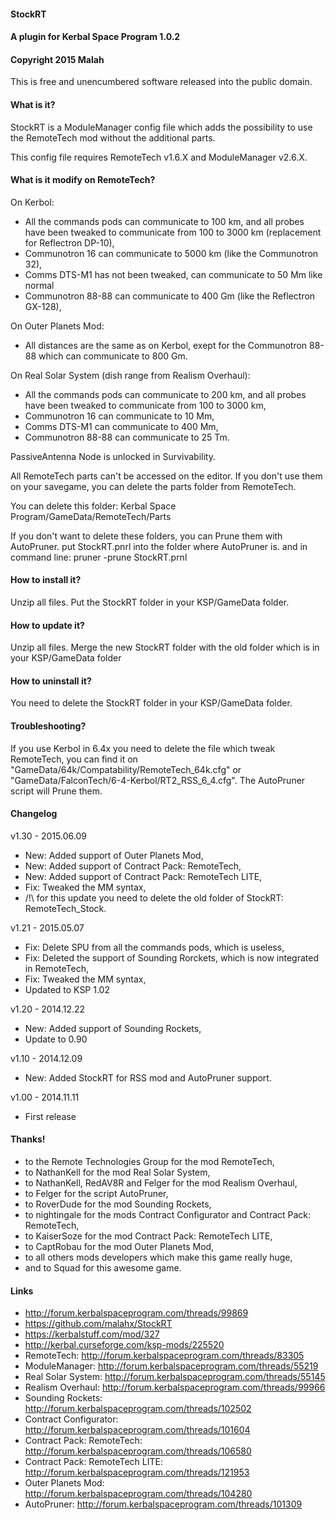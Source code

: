 #### StockRT
#### A plugin for Kerbal Space Program 1.0.2
#### Copyright 2015 Malah

This is free and unencumbered software released into the public domain.

#### What is it?

StockRT is a ModuleManager config file which adds the possibility to use the RemoteTech mod without the additional parts.

This config file requires RemoteTech v1.6.X and ModuleManager v2.6.X.

#### What is it modify on RemoteTech?

On Kerbol:
* All the commands pods can communicate to 100 km, and all probes have been tweaked to communicate from 100 to 3000 km (replacement for Reflectron DP-10),
* Communotron 16 can communicate to 5000 km (like the Communotron 32),
* Comms DTS-M1 has not been tweaked, can communicate to 50 Mm like normal
* Communotron 88-88 can communicate to 400 Gm (like the Reflectron GX-128),

On Outer Planets Mod:
* All distances are the same as on Kerbol, exept for the Communotron 88-88 which can communicate to 800 Gm.

On Real Solar System (dish range from Realism Overhaul):
* All the commands pods can communicate to 200 km, and all probes have been tweaked to communicate from 100 to 3000 km,
* Communotron 16 can communicate to 10 Mm,
* Comms DTS-M1 can communicate to 400 Mm,
* Communotron 88-88 can communicate to 25 Tm.


PassiveAntenna Node is unlocked in Survivability.

All RemoteTech parts can't be accessed on the editor. If you don't use them on your savegame, you can delete the parts folder from RemoteTech.

You can delete this folder: Kerbal Space Program/GameData/RemoteTech/Parts

If you don't want to delete these folders, you can Prune them with AutoPruner.
put StockRT.pnrl into the folder where AutoPruner is.
and in command line: pruner -prune StockRT.prnl

#### How to install it?

Unzip all files. Put the StockRT folder in your KSP/GameData folder.

#### How to update it?

Unzip all files. Merge the new StockRT folder with the old folder which is in your KSP/GameData folder

#### How to uninstall it?

You need to delete the StockRT folder in your KSP/GameData folder.

#### Troubleshooting?

If you use Kerbol in 6.4x you need to delete the file which tweak RemoteTech, you can find it on "GameData/64k/Compatability/RemoteTech_64k.cfg" or "GameData/FalconTech/6-4-Kerbol/RT2_RSS_6_4.cfg".
The AutoPruner script will Prune them.

#### Changelog

v1.30 - 2015.06.09
* New: Added support of Outer Planets Mod,
* New: Added support of Contract Pack: RemoteTech,
* New: Added support of Contract Pack: RemoteTech LITE,
* Fix: Tweaked the MM syntax,
* /!\ for this update you need to delete the old folder of StockRT: RemoteTech_Stock.

v1.21 - 2015.05.07
* Fix: Delete SPU from all the commands pods, which is useless,
* Fix: Deleted the support of Sounding Rorckets, which is now integrated in RemoteTech,
* Fix: Tweaked the MM syntax,
* Updated to KSP 1.02

v1.20 - 2014.12.22
* New: Added support of Sounding Rockets,
* Update to 0.90

v1.10 - 2014.12.09
* New: Added StockRT for RSS mod and AutoPruner support.

v1.00 - 2014.11.11
* First release

#### Thanks!

* to the Remote Technologies Group for the mod RemoteTech, 
* to NathanKell for the mod Real Solar System,
* to NathanKell, RedAV8R and Felger for the mod Realism Overhaul,
* to Felger for the script AutoPruner,
* to RoverDude for the mod Sounding Rockets,
* to nightingale for the mods Contract Configurator and Contract Pack: RemoteTech,
* to KaiserSoze for the mod Contract Pack: RemoteTech LITE,
* to CaptRobau for the mod Outer Planets Mod,
* to all others mods developers which make this game really huge,
* and to Squad for this awesome game.

#### Links

* http://forum.kerbalspaceprogram.com/threads/99869
* https://github.com/malahx/StockRT 
* https://kerbalstuff.com/mod/327
* http://kerbal.curseforge.com/ksp-mods/225520
* RemoteTech: http://forum.kerbalspaceprogram.com/threads/83305
* ModuleManager: http://forum.kerbalspaceprogram.com/threads/55219
* Real Solar System: http://forum.kerbalspaceprogram.com/threads/55145
* Realism Overhaul: http://forum.kerbalspaceprogram.com/threads/99966
* Sounding Rockets: http://forum.kerbalspaceprogram.com/threads/102502
* Contract Configurator: http://forum.kerbalspaceprogram.com/threads/101604
* Contract Pack: RemoteTech: http://forum.kerbalspaceprogram.com/threads/106580
* Contract Pack: RemoteTech LITE: http://forum.kerbalspaceprogram.com/threads/121953
* Outer Planets Mod: http://forum.kerbalspaceprogram.com/threads/104280
* AutoPruner: http://forum.kerbalspaceprogram.com/threads/101309
